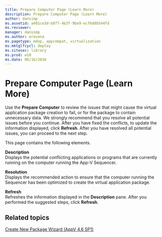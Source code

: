 ```yaml
---
title: Prepare Computer Page (Learn More)
description: Prepare Computer Page (Learn More)
author: dansimp
ms.assetid: a401ce3d-b8f7-4b3f-9be9-ecf6d8b544fd
ms.reviewer: 
manager: dansimp
ms.author: eravena
ms.pagetype: mdop, appcompat, virtualization
ms.mktglfcycl: deploy
ms.sitesec: library
ms.prod: w10
ms.date: 06/16/2016
---
```



# Prepare Computer Page (Learn More)


Use the **Prepare Computer** to review the issues that might cause the virtual application package creation to fail, or for the package to contain unnecessary data. We strongly recommend that you resolve all potential issues before you continue. After you have fixed the conflicts, to update the information displayed, click **Refresh**. After you have resolved all potential issues, you can proceed to the next step.

This page contains the following elements.

<a href="" id="description"></a>**Description**  
Displays the potential conflicting applications or programs that are currently running on the computer running the App-V Sequencer.

<a href="" id="resolution"></a>**Resolution**  
Displays the recommended action to ensure that the computer running the Sequencer has been optimized to create the virtual application package.

<a href="" id="refresh"></a>**Refresh**  
Refreshes the information displayed in the **Description** pane. After you performed the suggested steps, click **Refresh**.

## Related topics


[Create New Package Wizard (AppV 4.6 SP1)](create-new-package-wizard---appv-46-sp1-.md)

 

 






